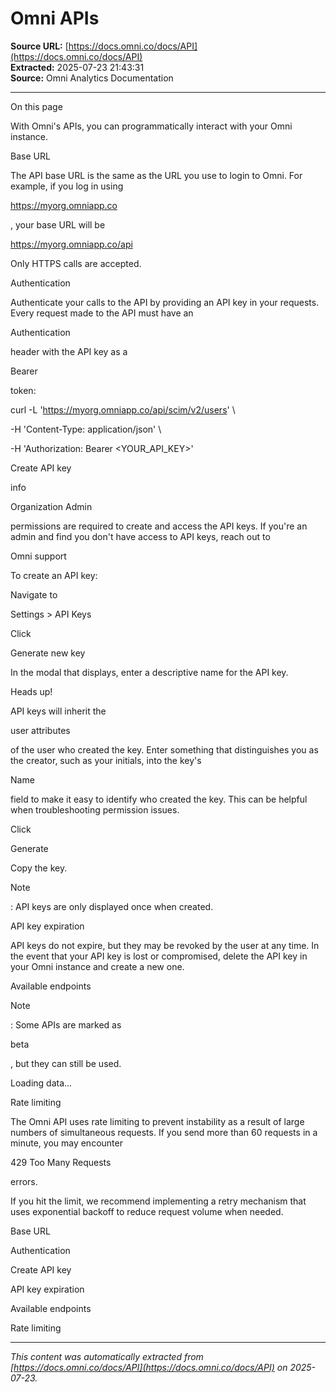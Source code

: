 # Omni APIs

**Source URL:** [https://docs.omni.co/docs/API](https://docs.omni.co/docs/API)  
**Extracted:** 2025-07-23 21:43:31  
**Source:** Omni Analytics Documentation

---

On this page

With Omni's APIs, you can programmatically interact with your Omni instance.

Base URL

The API base URL is the same as the URL you use to login to Omni. For example, if you log in using

https://myorg.omniapp.co

, your base URL will be

https://myorg.omniapp.co/api

Only HTTPS calls are accepted.

Authentication

Authenticate your calls to the API by providing an API key in your requests. Every request made to the API must have an

Authentication

header with the API key as a

Bearer

token:

curl -L 'https://myorg.omniapp.co/api/scim/v2/users' \

-H 'Content-Type: application/json' \

-H 'Authorization: Bearer <YOUR_API_KEY>'

Create API key

info

Organization Admin

permissions are required to create and access the API keys. If you're an admin and find you don't have access to API keys, reach out to

Omni support

To create an API key:

Navigate to

Settings > API Keys

Click

Generate new key

In the modal that displays, enter a descriptive name for the API key.

Heads up!

API keys will inherit the

user attributes

of the user who created the key. Enter something that distinguishes you as the creator, such as your initials, into the key's

Name

field to make it easy to identify who created the key. This can be helpful when troubleshooting permission issues.

Click

Generate

Copy the key.

Note

: API keys are only displayed once when created.

API key expiration

API keys do not expire, but they may be revoked by the user at any time. In the event that your API key is lost or compromised, delete the API key in your Omni instance and create a new one.

Available endpoints

Note

: Some APIs are marked as

beta

, but they can still be used.

Loading data...

Rate limiting

The Omni API uses rate limiting to prevent instability as a result of large numbers of simultaneous requests. If you send more than 60 requests in a minute, you may encounter

429 Too Many Requests

errors.

If you hit the limit, we recommend implementing a retry mechanism that uses exponential backoff to reduce request volume when needed.

Base URL

Authentication

Create API key

API key expiration

Available endpoints

Rate limiting

---

*This content was automatically extracted from [https://docs.omni.co/docs/API](https://docs.omni.co/docs/API) on 2025-07-23.*
